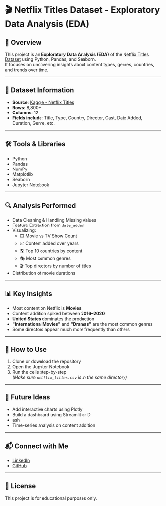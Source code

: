 
# 🎬 Netflix Titles Dataset - Exploratory Data Analysis (EDA)

## 📌 Overview
This project is an **Exploratory Data Analysis (EDA)** of the [Netflix Titles Dataset](https://www.kaggle.com/datasets/shivamb/netflix-shows) using Python, Pandas, and Seaborn.  
It focuses on uncovering insights about content types, genres, countries, and trends over time.

---

## 📂 Dataset Information
- **Source**: [Kaggle - Netflix Titles](https://www.kaggle.com/datasets/shivamb/netflix-shows)
- **Rows**: 8,800+
- **Columns**: 12
- **Fields include**: Title, Type, Country, Director, Cast, Date Added, Duration, Genre, etc.

---

## 🛠️ Tools & Libraries
- Python
- Pandas
- NumPy
- Matplotlib
- Seaborn
- Jupyter Notebook

---

## 🔍 Analysis Performed
- Data Cleaning & Handling Missing Values
- Feature Extraction from `date_added`
- Visualizing:
  - 🎞️ Movie vs TV Show Count
  - 📈 Content added over years
  - 🌎 Top 10 countries by content
  - 🎭 Most common genres
  - 🎬 Top directors by number of titles
- Distribution of movie durations

---

## 📊 Key Insights
- Most content on Netflix is **Movies**
- Content addition spiked between **2016–2020**
- **United States** dominates the production
- **"International Movies"** and **"Dramas"** are the most common genres
- Some directors appear much more frequently than others

---

## 📁 How to Use
1. Clone or download the repository
2. Open the Jupyter Notebook
3. Run the cells step-by-step  
   *(Make sure `netflix_titles.csv` is in the same directory)*

---

## 🚀 Future Ideas
- Add interactive charts using Plotly
- Build a dashboard using Streamlit or D
- ash
- Time-series analysis on content addition

---

## 📬 Connect with Me
- [LinkedIn](www.linkedin.com/in/ohm-shah-121654310)
- [GitHub](https://github.com/ohm-shahh)

---

## 📝 License
This project is for educational purposes only.
